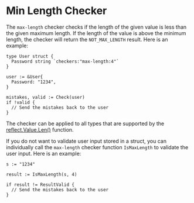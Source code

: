 # Min Length Checker

The ```max-length``` checker checks if the length of the given value is less than the given maximum length. If the length of the value is above the minimum length, the checker will return the ```NOT_MAX_LENGTH``` result. Here is an example:

```golang
type User struct {
  Password string `checkers:"max-length:4"`
}

user := &User{
  Password: "1234",
}

mistakes, valid := Check(user)
if !valid {
  // Send the mistakes back to the user
}
```

The checker can be applied to all types that are supported by the [reflect.Value.Len()](https://pkg.go.dev/reflect#Value.Len) function.

If you do not want to validate user input stored in a struct, you can individually call the ```max-length``` checker function ```IsMaxLength``` to validate the user input. Here is an example:

```golang
s := "1234"

result := IsMaxLength(s, 4)

if result != ResultValid {
  // Send the mistakes back to the user
}
```
